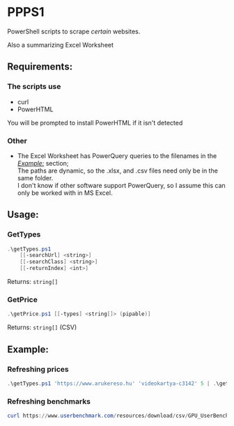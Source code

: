 # PPPS1

PowerShell scripts to scrape *certain* websites.

Also a summarizing Excel Worksheet

## Requirements:

### The scripts use

* curl
* PowerHTML

You will be prompted to install PowerHTML if it isn't detected

### Other

* The Excel Worksheet has PowerQuery queries to the filenames in the _[Example:](#example:)_ section;  
The paths are dynamic, so the .xlsx, and .csv files need only be in the same folder.  
I don't know if other software support PowerQuery, so I assume this can only be worked with in MS Excel.

## Usage:

### GetTypes

```powershell
.\getTypes.ps1
    [[-searchUrl] <string>]
    [[-searchClass] <string>]
    [[-returnIndex] <int>]
```

Returns: `string[]`

### GetPrice

```powershell 
.\getPrice.ps1 [[-types] <string[]> (pipable)]
```

Returns: `string[]` (CSV)

## Example:

### Refreshing prices

```powershell 
.\getTypes.ps1 'https://www.arukereso.hu' 'videokartya-c3142' 5 | .\getPrice.ps1 > prices.csv
```

### Refreshing benchmarks

```powershell
curl https://www.userbenchmark.com/resources/download/csv/GPU_UserBenchmarks.csv > .\GPU_UserBenchmarks.csv
```